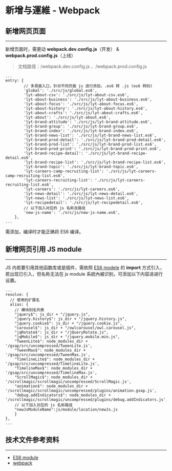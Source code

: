 # 新增与運維 - Webpack

## 新增网页页面
---

新增页面时，需更动 **webpack.dev.config.js**（开发） & **webpack.prod.config.js**（上线）

> 文档路径：/webpack.dev.config.js 、/webpack.prod.config.js

```
...
entry: {
        // 多頁面入口，针对不同页面 js 进行添加，.es6 转 .js (es6 转码)
        'global': './src/js/global.es6',
        'lyt-about-csv': './src/js/lyt-about-csv.es6',
        'lyt-about-business': './src/js/lyt-about-business.es6',
        'lyt-about-focus': './src/js/lyt-about-focus.es6',
        'lyt-about-history': './src/js/lyt-about-history.es6',
        'lyt-about-crafts': './src/js/lyt-about-crafts.es6',
        'lyt-about': './src/js/lyt-about.es6',
        'lyt-brand-attitude': './src/js/lyt-brand-attitude.es6',
        'lyt-brand-group': './src/js/lyt-brand-group.es6',
        'lyt-brand-index': './src/js/lyt-brand-index.es6',
        'lyt-brand-news-list': './src/js/lyt-brand-news-list.es6',
        'lyt-brand-prod-detail': './src/js/lyt-brand-prod-detail.es6',
        'lyt-brand-prod-list': './src/js/lyt-brand-prod-list.es6',
        'lyt-brand-prod-print': './src/js/lyt-brand-prod-print.es6',
        'lyt-brand-recipe-detail': './src/js/lyt-brand-recipe-detail.es6',
        'lyt-brand-recipe-list': './src/js/lyt-brand-recipe-list.es6',
        'lyt-brand-topic': './src/js/lyt-brand-topic.es6',
        'lyt-careers-camp-recruiting-list': './src/js/lyt-careers-camp-recruiting-list.es6',
        'lyt-careers-recruiting-list': './src/js/lyt-careers-recruiting-list.es6',
        'lyt-careers': './src/js/lyt-careers.es6',
        'lyt-news-detail': './src/js/lyt-news-detail.es6',
        'lyt-news-list': './src/js/lyt-news-list.es6',
        'lyt-recipedetail': './src/js/lyt-recipedetail.es6',
        // 以下加入对应的 js 名称及路径
        'new-js-name': './src/js/new-js-name.es6',
    },
...
```

需添加，编译时才能正确将 ES6 编译。

## 新增网页引用 JS module
---

JS 内若要引用其他函数库或是插件，需依照 [ES6 modele](http://es6.ruanyifeng.com/#docs/module) 的 **import** 方式引入，
若出现已引入，但名称无法在 js module 系統內被识别，可添加以下内容进进行设置。

```
...
resolve: {
  // 使用的扩展名
  alias: {
    // 模块别名列表
    "jquery$": js_dir + "/jquery.js",
    "jquery.history$": js_dir + "/jquery.history.js",
    "jquery.cookie$": js_dir + "/jquery.cookie.js",
    "carousel$": js_dir + "/owlcarousel/owl.carousel.js",
    "jqRotate$": js_dir + "/jQueryRotate.js",
    "jqMobile$": js_dir + "/jquery.mobile.min.js",
    "TweenLite$": node_modules_dir + '/gsap/src/uncompressed/TweenLite.js',
    "TweenMax$": node_modules_dir + '/gsap/src/uncompressed/TweenMax.js',
    "TimelineLite$": node_modules_dir + '/gsap/src/uncompressed/TimelineLite.js',
    "TimelineMax$": node_modules_dir + '/gsap/src/uncompressed/TimelineMax.js',
    "ScrollMagic$": node_modules_dir + '/scrollmagic/scrollmagic/uncompressed/ScrollMagic.js',
    "animation$": node_modules_dir + '/scrollmagic/scrollmagic/uncompressed/plugins/animation.gsap.js',
    "debug.addIndicators$": node_modules_dir + '/scrollmagic/scrollmagic/uncompressed/plugins/debug.addIndicators.js',
    // 以下加入对应的 js 名称路径
    "newJsModuleName":js/module/location/newJs.js
    }
},
...

```

## 技术文件参考资料
---

- [ES6 module](http://es6.ruanyifeng.com/#docs/module)
- [webpack](https://doc.webpack-china.org/concepts/)

